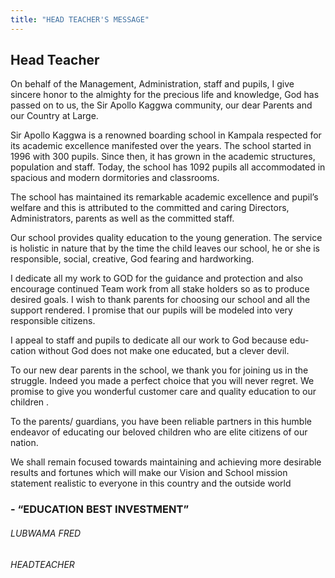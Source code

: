 ```yaml
---
title: "HEAD TEACHER'S MESSAGE"
---
```


## Head Teacher
On behalf of the Manage­ment, Ad­ministration, staff and pupils, I give sincere honor to the almighty for the pre­cious life and knowledge, God has passed on to us, the Sir Apollo Kaggwa community, our dear Parents and our Country at Large.

Sir Apollo Kaggwa is a renowned boarding school in Kampala respected for its academic excellence manifested over the years. The school started in 1996 with 300 pupils. Since then, it has grown in the academ­ic structures, popula­tion and staff. Today, the school has 1092 pupils all accom­modated in spacious and modern dormitories and class­rooms.

The school has maintained its remarkable academic excellence and pupil’s welfare and this is attribut­ed to the committed and caring Directors, Administrators, parents as well as the committed staff.

Our school provides quality education to the young generation. The service is holistic in nature that by the time the child leaves our school, he or she is responsible, social, creative, God fearing and hardworking.

I dedicate all my work to GOD for the guidance and protection and also encourage  continued Team work from all stake holders so as to produce desired goals. I wish to thank parents for choosing our school and all the support rendered. I promise that our pupils will be modeled into very responsible citizens.

I appeal to staff and pupils to dedicate all our work to God because edu­cation without God does not make one educated, but a clever devil.

To our new dear parents in the school, we thank you for joining us in the struggle. Indeed you made a perfect choice that you will never regret. We prom­ise to give you wonderful customer care and quality education to our children .

To the parents/ guardians, you have been reliable partners in this humble endeavor of educating our beloved children who are elite citi­zens of our nation.

We shall remain focused towards maintaining and achieving more desirable results and fortunes which will make our Vision and School mission statement realistic to everyone in this country and the outside world

### - “EDUCATION BEST INVESTMENT”
###### LUBWAMA FRED
###### HEADTEACHER